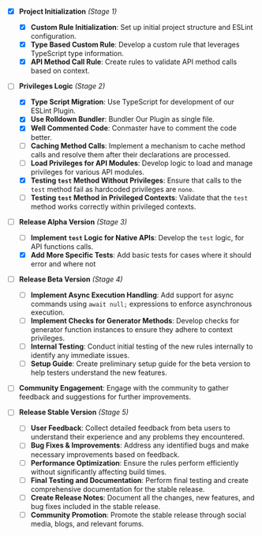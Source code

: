 - [X] **Project Initialization** *(Stage 1)*
  - [X] **Custom Rule Initialization**: Set up initial project structure and ESLint configuration.
  - [X] **Type Based Custom Rule**: Develop a custom rule that leverages TypeScript type information.
  - [X] **API Method Call Rule**: Create rules to validate API method calls based on context.

- [ ] **Privileges Logic** *(Stage 2)*
  - [X] **Type Script Migration**: Use TypeScript for development of our ESLint Plugin.
  - [X] **Use Rolldown Bundler**: Bundler Our Plugin as single file.
  - [X] **Well Commented Code**: Conmaster have to comment the code better.
  - [ ] **Caching Method Calls**: Implement a mechanism to cache method calls and resolve them after their declarations are processed.
  - [ ] **Load Privileges for API Modules**: Develop logic to load and manage privileges for various API modules.
  - [X] **Testing `test` Method Without Privileges**: Ensure that calls to the `test` method fail as hardcoded privileges are `none`.
  - [ ] **Testing `test` Method in Privileged Contexts**: Validate that the `test` method works correctly within privileged contexts.

- [ ] **Release Alpha Version** *(Stage 3)*
  - [ ] **Implement `test` Logic for Native APIs**: Develop the `test` logic, for API functions calls.
  - [X] **Add More Specific Tests**: Add basic tests for cases where it should error and where not

- [ ] **Release Beta Version** *(Stage 4)*
  - [ ] **Implement Async Execution Handling**: Add support for async commands using `await null;` expressions to enforce asynchronous execution.
  - [ ] **Implement Checks for Generator Methods**: Develop checks for generator function instances to ensure they adhere to context privileges.
  - [ ] **Internal Testing**: Conduct initial testing of the new rules internally to identify any immediate issues.
  - [ ] **Setup Guide**: Create preliminary setup guide for the beta version to help testers understand the new features.
 - [ ] **Community Engagement**: Engage with the community to gather feedback and suggestions for further improvements.


- [ ] **Release Stable Version** *(Stage 5)*
  - [ ] **User Feedback**: Collect detailed feedback from beta users to understand their experience and any problems they encountered.
  - [ ] **Bug Fixes & Improvements**: Address any identified bugs and make necessary improvements based on feedback.
  - [ ] **Performance Optimization**: Ensure the rules perform efficiently without significantly affecting build times.
  - [ ] **Final Testing and Documentation**: Perform final testing and create comprehensive documentation for the stable release.
  - [ ] **Create Release Notes**: Document all the changes, new features, and bug fixes included in the stable release.
  - [ ] **Community Promotion**: Promote the stable release through social media, blogs, and relevant forums.
